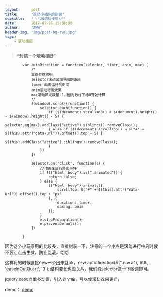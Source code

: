 ```yaml
---
layout:     post
title:      "滚动小插件的封装"
subtitle:   " \"JQ滚动楼层\""
date:       2017-07-26 15:00:00
author:     "ZWW"
header-img: "img/post-bg-rwd.jpg"
tags:
    - 滚动楼层
---
```


> **“封装一个滚动楼层”**

            var autoDirection = function(selector, timer, anim, max) {
                /*
                主要参数说明
                selector滚动区域导航的dom
                timer 动画运行的时间
                anim滚动动画效果
                max滚动区域数量-1，因为数组下标0开始计算
                */
                $(window).scroll(function() {
                    selector.each(function() {
                        if ($(document).scrollTop() > $(document).height() - $(window).height() - 5) {
                            selector.eq(max).addClass("active").siblings().removeClass();
                        } else if ($(document).scrollTop() > $("#" + $(this).attr("data-url")).offset().top - 5) {
                            $(this).addClass("active").siblings().removeClass();
                        }
                    })
                })

                selector.on('click', function(e) {
                    //动画在进行终止事件
                    if ($("html, body").is(":animated")) {
                        return false;
                    } else {
                        $("html, body").animate({
                            scrollTop: $("#" + $(this).attr("data-url")).offset().top + "px"
                        }, {
                            duration: timer,
                            easing: anim
                        });
                    }
                    e.stopPropagation();
                    e.preventDefault();
                })

            }

因为这个小玩意用的比较多，直接封装一下，注意的一个小点是滚动进行中的时候不要让点击生效，防止乱滚。哈哈

这样用的时候直接new一个出来就ok，new autoDirection($(".nav a"), 600, 'easeInOutQuart', '3');
结构变化也没关系，我们的selector做一下微调即可。

jquery.ease有很多动画，引入这个库，可以使滚动效果更好，

demo：
<a href="tianzi77.github.io/demo/tools/scroll/index.html" target="_blank">demo</a>


